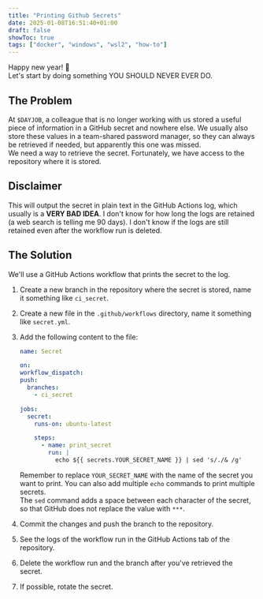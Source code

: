 ```yaml
---
title: "Printing Github Secrets"
date: 2025-01-08T16:51:40+01:00
draft: false
showToc: true
tags: ["docker", "windows", "wsl2", "how-to"]
---
```


Happy new year! 🎉 \
Let's start by doing something YOU SHOULD NEVER EVER DO.

<!--more-->

## The Problem

At `$DAYJOB`, a colleague that is no longer working with us stored a useful piece of information in a GitHub secret and nowhere else. We usually also store these values in a team-shared password manager, so they can always be retrieved if needed, but apparently this one was missed. \
We need a way to retrieve the secret. Fortunately, we have access to the repository where it is stored.

## Disclaimer
This will output the secret in plain text in the GitHub Actions log, which usually is a **VERY BAD IDEA**. I don't know for how long the logs are retained (a web search is telling me 90 days). I don't know if the logs are still retained even after the workflow run is deleted.

## The Solution
We'll use a GitHub Actions workflow that prints the secret to the log.

1. Create a new branch in the repository where the secret is stored, name it something like `ci_secret`.
2. Create a new file in the `.github/workflows` directory, name it something like `secret.yml`.
3. Add the following content to the file:
    ```yaml
    name: Secret

    on:
    workflow_dispatch:
    push:
      branches:
        - ci_secret

    jobs:
      secret:
        runs-on: ubuntu-latest

        steps:
          - name: print_secret
            run: |
              echo ${{ secrets.YOUR_SECRET_NAME }} | sed 's/./& /g'
    ```

    Remember to replace `YOUR_SECRET_NAME` with the name of the secret you want to print. You can also add multiple `echo` commands to print multiple secrets. \
    The `sed` command adds a space between each character of the secret, so that GitHub does not replace the value with `***`.

4. Commit the changes and push the branch to the repository.

5. See the logs of the workflow run in the GitHub Actions tab of the repository.

6. Delete the workflow run and the branch after you've retrieved the secret.

7. If possible, rotate the secret.
